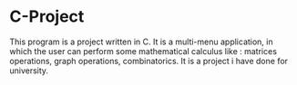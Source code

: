 # C-Project
This program is a project written in C. It is a multi-menu application, in which the user can perform some mathematical calculus like : matrices operations, graph operations, combinatorics. It is a project i have done for university.  
